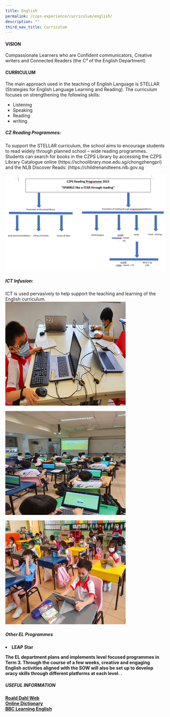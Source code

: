 ```yaml
---
title: English
permalink: /czps-experience/curriculum/english/
description: ""
third_nav_title: Curriculum
---
```

<h4><strong>VISION</strong></h4>
<p>Compassionate Learners who are Confident communicators, Creative writers and Connected Readers (the C³ of the English Department)</p>
<h4><strong>CURRICULUM</strong></h4>
The main approach used in the teaching of English Language is STELLAR (Strategies for English Language Learning and Reading). The curriculum focuses on strengthening the following skills:

*   Listening
*   Speaking
*   Reading
*   writing

<h5><strong>CZ Reading Programmes:</strong></h5>
<p>To support the STELLAR curriculum, the school aims to encourage students to read widely through planned school – wide reading programmes. Students can search for books in the CZPS Library by accessing the CZPS Library Catalogue online (https://schoolibrary.moe.edu.sg/chongzhengpri) and the NLB Discover Reads: (https://childrenandteens.nlb.gov.sg</p>
<p><img src="/images/CZPS%20Reading%20Programme%202023.png"><p>

<h5><strong>ICT Infusion:</strong></h5>
ICT is used pervasively to help support the teaching and learning of the English curriculum. 
<img style="width:75%; height:325px" src="/images/EL Website 01.jpg"><p>
<img style="width:75%; height:325px;" src="/images/EL Website 02.jpg"><p>
<img style="width:75%; height:325px"  src="/images/EL Website 03.jpg">
<h5><strong>Other EL Programmes </strong></h5><Strong><li>
	LEAP Star
<p>The EL department plans and implements level focused programmes in Term 3. Through the course of a few weeks, creative and engaging English activities aligned with the SOW will also be set up to develop oracy skills through different platforms at each level.  .

<h5><strong>USEFUL INFORMATION</strong></h5>
<a rel="noopener" target="_blank" href="https://www.roalddahl.com/">Roald Dahl Web</a><br><a rel="noopener" target="_blank" href="https://www.merriam-webster.com/">Online Dictionary</a><br><a rel="noopener" target="_blank" href="https://www.bbc.co.uk/learningenglish/">BBC Learning English</a><p></p>